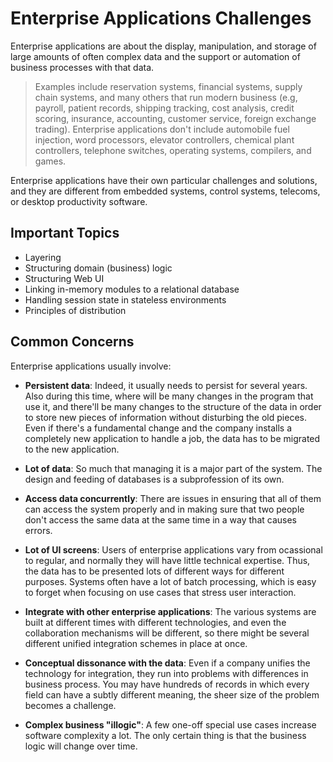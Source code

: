 # Enterprise Applications Challenges

Enterprise applications are about the display, manipulation, and storage of large amounts of often complex data and the support or automation of business processes with that data.

> Examples include reservation systems, financial systems, supply chain systems, and many others that run modern business (e.g, payroll, patient records, shipping tracking, cost analysis, credit scoring, insurance, accounting, customer service, foreign exchange trading). Enterprise applications don't include automobile fuel injection, word processors, elevator controllers, chemical plant controllers, telephone switches, operating systems, compilers, and games.

Enterprise applications have their own particular challenges and solutions, and they are different from embedded systems, control systems, telecoms, or desktop productivity software.

## Important Topics

* Layering
* Structuring domain (business) logic
* Structuring Web UI
* Linking in-memory modules to a relational database
* Handling session state in stateless environments
* Principles of distribution

## Common Concerns

Enterprise applications usually involve:

* **Persistent data**: Indeed, it usually needs to persist for several years. Also during this time, where will be many changes in the program that use it, and there'll be many changes to the structure of the data in order to store new pieces of information without disturbing the old pieces. Even if there's a fundamental change and the company installs a completely new application to handle a job, the data has to be migrated to the new application.

* **Lot of data**: So much that managing it is a major part of the system. The design and feeding of databases is a subprofession of its own.

* **Access data concurrently**: There are issues in ensuring that all of them can access the system properly and in making sure that two people don't access the same data at the same time in a way that causes errors.

* **Lot of UI screens**: Users of enterprise applications vary from ocassional to regular, and normally they will have little technical expertise. Thus, the data has to be presented lots of different ways for different purposes. Systems often have a lot of batch processing, which is easy to forget when focusing on use cases that stress user interaction.

* **Integrate with other enterprise applications**: The various systems are built at different times with different technologies, and even the collaboration mechanisms will be different, so there might be several different unified integration schemes in place at once.

* **Conceptual dissonance with the data**: Even if a company unifies the technology for integration, they run into problems with differences in business process. You may have hundreds of records in which every field can have a subtly different meaning, the sheer size of the problem becomes a challenge.

* **Complex business "illogic"**: A few one-off special use cases increase software complexity a lot. The only certain thing is that the business logic will change over time.
